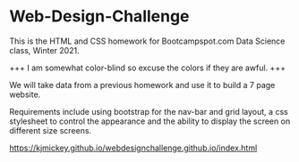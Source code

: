 # Web-Design-Challenge

This is the HTML and CSS homework for Bootcampspot.com Data Science class, Winter 2021.

+++ I am somewhat color-blind so excuse the colors if they are awful. +++

We will take data from a previous homework and use it to build a 7 page website.

Requirements include using bootstrap for the nav-bar and grid layout, a css stylesheet to control the appearance and the ability to display the screen on different size screens.

https://kjmickey.github.io/webdesignchallenge.github.io/index.html
